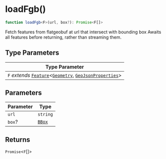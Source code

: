# loadFgb()

```ts
function loadFgb<F>(url, box?): Promise<F[]>
```

Fetch features from flatgeobuf at url that intersect with bounding box
Awaits all features before returning, rather than streaming them.

## Type Parameters

| Type Parameter |
| ------ |
| `F` *extends* [`Feature`](../interfaces/Feature.md)\<[`Geometry`](../type-aliases/Geometry.md), [`GeoJsonProperties`](../type-aliases/GeoJsonProperties.md)\> |

## Parameters

| Parameter | Type |
| ------ | ------ |
| `url` | `string` |
| `box`? | [`BBox`](../type-aliases/BBox.md) |

## Returns

`Promise`\<`F`[]\>
